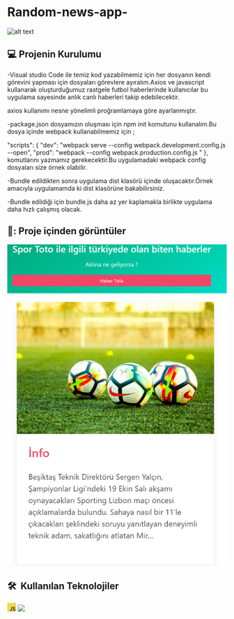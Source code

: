 # Random-news-app-

![alt text](https://www.trtspor.com.tr/resimler/424000/425929.jpg)



 ## :computer: Projenin Kurulumu
 
-Visual studio Code ile temiz kod yazabilmemiz için her dosyanın kendi görevini yapması için dosyaları görevlere ayıralım.Axios ve javascript kullanarak oluşturduğumuz rastgele futbol haberlerinde kullanıcılar bu uygulama sayesinde anlık canlı haberleri takip edebilecektir.

axios kullanımı nesne yönelimli proğramlamaya göre ayarlanmıştır.

-package.json dosyamızın oluşması için npm init komutunu kullanalım.Bu dosya içinde webpack kullanabilmemiz için ;

 "scripts": {
    "dev": "webpack serve  --config webpack.development.config.js --open",
    "prod": "webpack    --config webpack.production.config.js "
  },
   komutlarını yazmamız gerekecektir.Bu uygulamadaki webpack config dosyaları size örnek olabilir.
   

-Bundle edildikten sonra uygulama dist klasörü içinde oluşacaktır.Örnek amacıyla uygulamamda ki dist klasörüne bakabilirsiniz.

-Bundle edildiği için bundle.js daha az yer kaplamakla birlikte uygulama daha hızlı çalışmış olacak.

 ## 🙈: Proje içinden görüntüler
 
 
![](https://github.com/nuri35/Random-news-app-/blob/master/images/a.PNG)
![](https://github.com/nuri35/Random-news-app-/blob/master/images/xa.PNG)


<h2> 🛠 &nbsp;Kullanılan Teknolojiler</h2>

<code><img height="20" src="https://raw.githubusercontent.com/github/explore/80688e429a7d4ef2fca1e82350fe8e3517d3494d/topics/javascript/javascript.png"></code>
<code><img height="30" src="https://images.ctfassets.net/1es3ne0caaid/7wuyrM8ZvkK6lNfu5gGe4Q/c7d6ed6f6baefad59ca5c8fbb399155c/webpack-3-1.png"></code>

